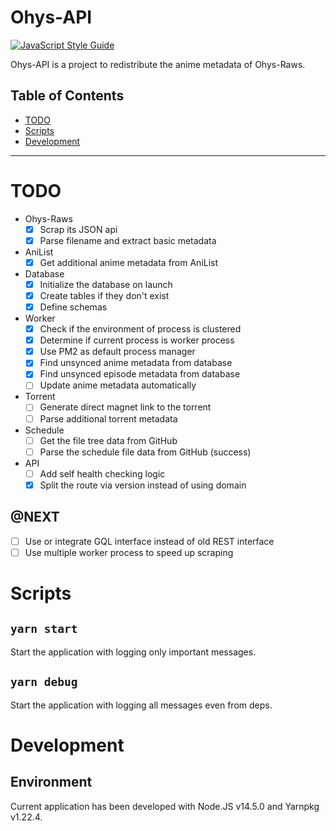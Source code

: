 # Ohys-API

[![JavaScript Style Guide](https://img.shields.io/badge/code_style-standard-brightgreen.svg)](https://standardjs.com)

Ohys-API is a project to redistribute the anime metadata of Ohys-Raws.

## Table of Contents

- [TODO](#TODO)
- [Scripts](#scripts)
- [Development](#development)

----

# TODO

- Ohys-Raws
  - [x] Scrap its JSON api
  - [x] Parse filename and extract basic metadata
- AniList
  - [x] Get additional anime metadata from AniList
- Database
  - [x] Initialize the database on launch
  - [x] Create tables if they don't exist
  - [x] Define schemas
- Worker
  - [x] Check if the environment of process is clustered
  - [x] Determine if current process is worker process
  - [x] Use PM2 as default process manager
  - [x] Find unsynced anime metadata from database
  - [x] Find unsynced episode metadata from database
  - [ ] Update anime metadata automatically
- Torrent
  - [ ] Generate direct magnet link to the torrent
  - [ ] Parse additional torrent metadata
- Schedule
  - [ ] Get the file tree data from GitHub
  - [ ] Parse the schedule file data from GitHub (success)
- API
  - [ ] Add self health checking logic
  - [x] Split the route via version instead of using domain

## @NEXT

- [ ] Use or integrate GQL interface instead of old REST interface
- [ ] Use multiple worker process to speed up scraping

# Scripts

## `yarn start`

Start the application with logging only important messages.

## `yarn debug`

Start the application with logging all messages even from deps.

# Development

## Environment

Current application has been developed with Node.JS v14.5.0 and Yarnpkg v1.22.4.
